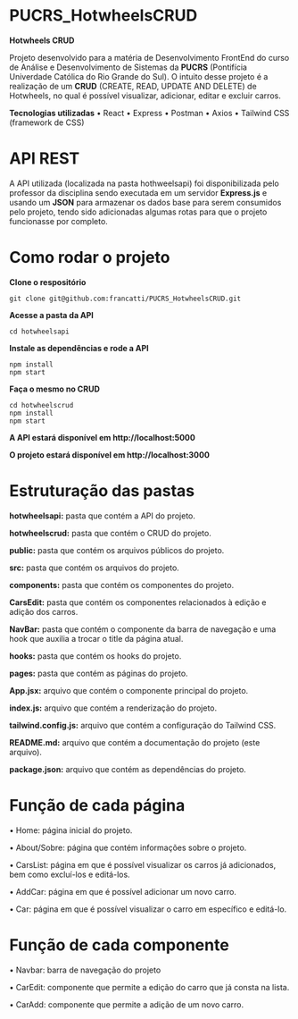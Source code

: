 # PUCRS_HotwheelsCRUD

**Hotwheels CRUD**

Projeto desenvolvido para a matéria de Desenvolvimento FrontEnd do curso de
Análise e Desenvolvimento de Sistemas da **PUCRS** (Pontifícia Univerdade
Católica do Rio Grande do Sul).
O intuito desse projeto é a realização de um **CRUD** (CREATE, READ, UPDATE
AND DELETE) de Hotwheels, no qual é possível visualizar, adicionar, editar e
excluir carros.

**Tecnologias utilizadas**
• React
• Express 
• Postman
• Axios
• Tailwind CSS (framework de CSS)

# API REST

A API utilizada (localizada na pasta hothweelsapi) foi disponibilizada pelo professor da disciplina sendo executada em um servidor **Express.js** e usando um **JSON** para armazenar os dados base para serem consumidos pelo projeto, tendo sido adicionadas algumas rotas para que o projeto funcionasse por completo.

# Como rodar o projeto

**Clone o respositório**

```
git clone git@github.com:francatti/PUCRS_HotwheelsCRUD.git
```

**Acesse a pasta da API**
```
cd hotwheelsapi

```

**Instale as dependências e rode a API**
```
npm install
npm start
```

**Faça o mesmo no CRUD**

```
cd hotwheelscrud
npm install
npm start
```

**A API estará disponível em http://localhost:5000**

**O projeto estará disponível em http://localhost:3000**

# Estruturação das pastas

**hotwheelsapi:** pasta que contém a API do projeto.

**hotwheelscrud:** pasta que contém o CRUD do projeto.

**public:** pasta que contém os arquivos públicos do projeto.

**src:** pasta que contém os arquivos do projeto.

**components:** pasta que contém os componentes do projeto.

**CarsEdit:** pasta que contém os componentes relacionados à edição e adição dos carros.

**NavBar:** pasta que contém o componente da barra de navegação e uma hook que auxilia a trocar o title da página atual.

**hooks:** pasta que contém os hooks do projeto.

**pages:** pasta que contém as páginas do projeto.

**App.jsx:** arquivo que contém o componente principal do projeto.

**index.js:** arquivo que contém a renderização do projeto.

**tailwind.config.js:** arquivo que contém a configuração do Tailwind CSS.

**README.md:** arquivo que contém a documentação do projeto (este arquivo).

**package.json:** arquivo que contém as dependências do projeto.

# Função de cada página

• Home: página inicial do projeto.

• About/Sobre: página que contém informações sobre o projeto.

• CarsList: página em que é possível visualizar os carros já adicionados, bem
como excluí-los e editá-los.

• AddCar: página em que é possível adicionar um novo carro.

• Car: página em que é possível visualizar o carro em específico e editá-lo.

# Função de cada componente

• Navbar: barra de navegação do projeto

• CarEdit: componente que permite a edição do carro que já consta na lista.

• CarAdd: componente que permite a adição de um novo carro.
